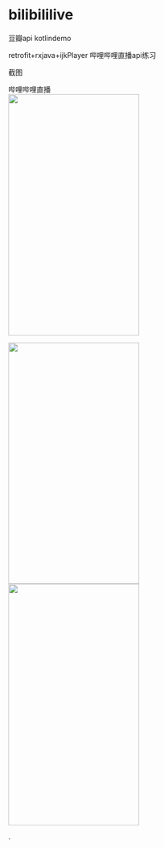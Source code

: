 # bilibililive   
  
  
豆瓣api kotlindemo    
   
   
   
retrofit+rxjava+ijkPlayer  哔哩哔哩直播api练习  
   
  
   
截图   
  
  
哔哩哔哩直播  
<img src="https://github.com/sanlisanli/bilibililive/blob/master/imgs/bili001.jpg" width="260" height="480"/>  
  
     
<img src="https://github.com/sanlisanli/bilibililive/blob/master/imgs/bili002.jpg" width="260" height="480"/>   
  
   
<img src="https://github.com/sanlisanli/bilibililive/blob/master/imgs/bili003.jpg" width="260" height="480"/>  
   
   
   
   
   .
